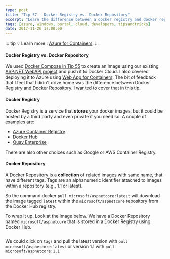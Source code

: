 ```yaml
---
type: post
title: "Tip 57 - Docker Registry vs. Docker Repository"
excerpt: "Learn the difference between a docker registry and docker repository"
tags: [azure, windows, portal, cloud, developers, tipsandtricks]
date: 2017-11-26 17:00:00
---
```


::: tip
:bulb: Learn more : [Azure for Containers](https://docs.microsoft.com/azure/containers/?WT.mc_id=docs-azuredevtips-azureappsdev).
:::

#### Docker Registry vs. Docker Repository

We used [Docker Compose in Tip 55](tip55.html) to create an image using our existing [ASP.NET WebAPI project](tip54.html) and push it to Docker Cloud. I also covered deploying it to Azure using [Web App for Containers](tip56.html). The bit of feedback that I feel that I didn't drive home was the difference between Docker Registry and Docker Repository. I wanted to cover that in this tip.

#### Docker Registry

Docker Registry is a service that **stores** your docker images, but it could be hosted by a third party and even private if you need so. A couple of examples are:

* [Azure Container Registry](https://azure.microsoft.com/services/container-registry?WT.mc_id=azure-azuredevtips-azureappsdev)
* [Docker Hub](https://hub.docker.com/)
* [Quay Enterprise](https://coreos.com/quay-enterprise/docs/latest/)

There are also other choices such as Google or AWS Container Registry. 

#### Docker Repository

A Docker Repository is a **collection** of related images with same name, that have different tags. Tags are an alphanumeric identifier attached to images within a repository (e.g., 1.1 or latest).

So the command docker `pull microsoft/aspnetcore:latest` will download the image tagged `latest` within the `microsoft/aspnetcore` repository from the Docker Hub registry.

To wrap it up. Look at the image below. We have a Docker Repository named `microsoft/aspnetcore` that is stored in a Docker Registry using Docker Hub. 

<img :src="$withBase('/files/explaindocker1.png')">

We could click on `tags` and pull the latest version with `pull microsoft/aspnetcore:latest` or version 1.1 with `pull microsoft/aspnetcore:1.1`

<img :src="$withBase('/files/explaindocker2.png')">
